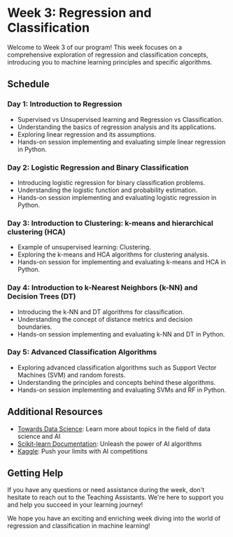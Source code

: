 # Week 3: Regression and Classification

Welcome to Week 3 of our program! This week focuses on a comprehensive exploration of regression and classification concepts, introducing you to machine learning principles and specific algorithms.

## Schedule

### Day 1: Introduction to Regression
- Supervised vs Unsupervised learning and Regression vs Classification.
- Understanding the basics of regression analysis and its applications.
- Exploring linear regression and its assumptions.
- Hands-on session implementing and evaluating simple linear regression in Python.

### Day 2: Logistic Regression and Binary Classification
- Introducing logistic regression for binary classification problems.
- Understanding the logistic function and probability estimation.
- Hands-on session implementing and evaluating logistic regression in Python.

### Day 3: Introduction to Clustering: k-means and hierarchical clustering (HCA)
- Example of unsupervised learning: Clustering.
- Exploring the k-means and HCA algorithms for clustering analysis.
- Hands-on session for implementing and evaluating k-means and HCA in Python.

### Day 4: Introduction to k-Nearest Neighbors (k-NN) and Decision Trees (DT)
- Introducing the k-NN and DT algorithms for classification.
- Understanding the concept of distance metrics and decision boundaries.
- Hands-on session implementing and evaluating k-NN and DT in Python.

### Day 5: Advanced Classification Algorithms
- Exploring advanced classification algorithms such as Support Vector Machines (SVM) and random forests.
- Understanding the principles and concepts behind these algorithms.
- Hands-on session implementing and evaluating SVMs and RF in Python.

## Additional Resources
- [Towards Data Science](https://towardsdatascience.com/): Learn more about topics in the field of data science and AI
- [Scikit-learn Documentation](https://scikit-learn.org/stable/): Unleash the power of AI algorithms
- [Kaggle](https://www.kaggle.com/): Push your limits with AI competitions

## Getting Help
If you have any questions or need assistance during the week, don't hesitate to reach out to the Teaching Assistants. We're here to support you and help you succeed in your learning journey!

We hope you have an exciting and enriching week diving into the world of regression and classification in machine learning!
